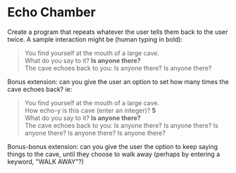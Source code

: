 # Echo Chamber

Create a program that repeats whatever the user tells them back to the user twice. A sample interaction might be (human typing in bold):


> You find yourself at the mouth of a large cave.<br>
> What do you say to it? **Is anyone there?**<br>
> The cave echoes back to you: Is anyone there? Is anyone there?


Bonus extension: can you give the user an option to set how many times the cave echoes back? ie:

> You find yourself at the mouth of a large cave.<br>
> How echo-y is this cave (enter an integer)? **5**<br>
> What do you say to it? **Is anyone there?**<br>
> The cave echoes back to you: Is anyone there? Is anyone there? Is anyone there? Is anyone there? Is anyone there?


Bonus-bonus extension: can you give the user the option to keep saying things to the cave, until they choose to walk away (perhaps by entering a keyword, "WALK AWAY"?)
